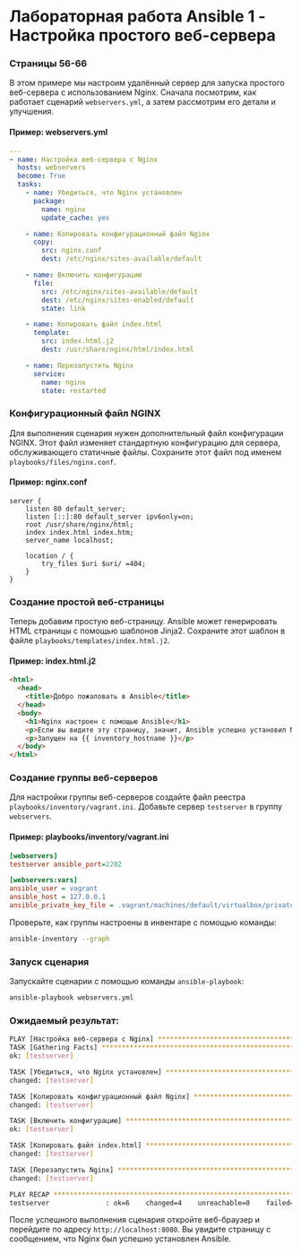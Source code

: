 
# Лабораторная работа Ansible 1 - Настройка простого веб-сервера

### Страницы 56-66

В этом примере мы настроим удалённый сервер для запуска простого веб-сервера с использованием Nginx. Сначала посмотрим, как работает сценарий `webservers.yml`, а затем рассмотрим его детали и улучшения.

#### Пример: webservers.yml
```yaml
---
- name: Настройка веб-сервера с Nginx
  hosts: webservers
  become: True
  tasks:
    - name: Убедиться, что Nginx установлен
      package:
        name: nginx
        update_cache: yes

    - name: Копировать конфигурационный файл Nginx
      copy:
        src: nginx.conf
        dest: /etc/nginx/sites-available/default

    - name: Включить конфигурацию
      file:
        src: /etc/nginx/sites-available/default
        dest: /etc/nginx/sites-enabled/default
        state: link

    - name: Копировать файл index.html
      template:
        src: index.html.j2
        dest: /usr/share/nginx/html/index.html

    - name: Перезапустить Nginx
      service:
        name: nginx
        state: restarted
```

### Конфигурационный файл NGINX

Для выполнения сценария нужен дополнительный файл конфигурации NGINX. Этот файл изменяет стандартную конфигурацию для сервера, обслуживающего статичные файлы. Сохраните этот файл под именем `playbooks/files/nginx.conf`.

#### Пример: nginx.conf
```nginx
server {
    listen 80 default_server;
    listen [::]:80 default_server ipv6only=on;
    root /usr/share/nginx/html;
    index index.html index.htm;
    server_name localhost;

    location / {
        try_files $uri $uri/ =404;
    }
}
```

### Создание простой веб-страницы

Теперь добавим простую веб-страницу. Ansible может генерировать HTML страницы с помощью шаблонов Jinja2. Сохраните этот шаблон в файле `playbooks/templates/index.html.j2`.

#### Пример: index.html.j2
```html
<html>
  <head>
    <title>Добро пожаловать в Ansible</title>
  </head>
  <body>
    <h1>Nginx настроен с помощью Ansible</h1>
    <p>Если вы видите эту страницу, значит, Ansible успешно установил Nginx.</p>
    <p>Запущен на {{ inventory_hostname }}</p>
  </body>
</html>
```

### Создание группы веб-серверов

Для настройки группы веб-серверов создайте файл реестра `playbooks/inventory/vagrant.ini`. Добавьте сервер `testserver` в группу `webservers`.

#### Пример: playbooks/inventory/vagrant.ini
```ini
[webservers]
testserver ansible_port=2202

[webservers:vars]
ansible_user = vagrant
ansible_host = 127.0.0.1
ansible_private_key_file = .vagrant/machines/default/virtualbox/private_key
```

Проверьте, как группы настроены в инвентаре с помощью команды:

```bash
ansible-inventory --graph
```

### Запуск сценария

Запускайте сценарии с помощью команды `ansible-playbook`:

```bash
ansible-playbook webservers.yml
```

### Ожидаемый результат:

```bash
PLAY [Настройка веб-сервера с Nginx] **********************************************
TASK [Gathering Facts] **********************************************************
ok: [testserver]

TASK [Убедиться, что Nginx установлен] ******************************************
changed: [testserver]

TASK [Копировать конфигурационный файл Nginx] ***********************************
changed: [testserver]

TASK [Включить конфигурацию] ****************************************************
ok: [testserver]

TASK [Копировать файл index.html] ***********************************************
changed: [testserver]

TASK [Перезапустить Nginx] ******************************************************
changed: [testserver]

PLAY RECAP **********************************************************************
testserver              : ok=6    changed=4    unreachable=0    failed=0    skipped=0    rescued=0    ignored=0
```

После успешного выполнения сценария откройте веб-браузер и перейдите по адресу `http://localhost:8080`. Вы увидите страницу с сообщением, что Nginx был успешно установлен Ansible.
